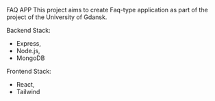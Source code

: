 FAQ APP
This project aims to create Faq-type application as part of the project of the University of Gdansk.

Backend Stack:

- Express,
- Node.js,
- MongoDB

Frontend Stack:

- React,
- Tailwind
